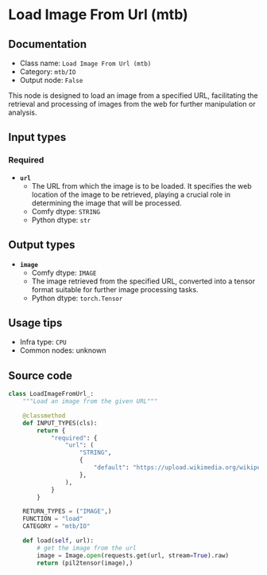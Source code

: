 # Load Image From Url (mtb)
## Documentation
- Class name: `Load Image From Url (mtb)`
- Category: `mtb/IO`
- Output node: `False`

This node is designed to load an image from a specified URL, facilitating the retrieval and processing of images from the web for further manipulation or analysis.
## Input types
### Required
- **`url`**
    - The URL from which the image is to be loaded. It specifies the web location of the image to be retrieved, playing a crucial role in determining the image that will be processed.
    - Comfy dtype: `STRING`
    - Python dtype: `str`
## Output types
- **`image`**
    - Comfy dtype: `IMAGE`
    - The image retrieved from the specified URL, converted into a tensor format suitable for further image processing tasks.
    - Python dtype: `torch.Tensor`
## Usage tips
- Infra type: `CPU`
- Common nodes: unknown


## Source code
```python
class LoadImageFromUrl_:
    """Load an image from the given URL"""

    @classmethod
    def INPUT_TYPES(cls):
        return {
            "required": {
                "url": (
                    "STRING",
                    {
                        "default": "https://upload.wikimedia.org/wikipedia/commons/thumb/a/a7/Example.jpg/800px-Example.jpg"
                    },
                ),
            }
        }

    RETURN_TYPES = ("IMAGE",)
    FUNCTION = "load"
    CATEGORY = "mtb/IO"

    def load(self, url):
        # get the image from the url
        image = Image.open(requests.get(url, stream=True).raw)
        return (pil2tensor(image),)

```
